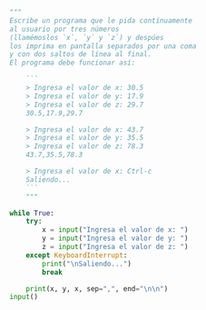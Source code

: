 ```python
"""
Escribe un programa que le pida contínuamente
al usuario por tres números
(llamémoslos `x`, `y` y `z`) y despúes
los imprima en pantalla separados por una coma
y con dos saltos de línea al final.
El programa debe funcionar así:

    ```
    > Ingresa el valor de x: 30.5
    > Ingresa el valor de y: 17.9
    > Ingresa el valor de z: 29.7
    30.5,17.9,29.7

    > Ingresa el valor de x: 43.7
    > Ingresa el valor de y: 35.5
    > Ingresa el valor de z: 78.3
    43.7,35.5,78.3

    > Ingresa el valor de x: Ctrl-c
    Saliendo...
    ```
    """

while True:
    try:
        x = input("Ingresa el valor de x: ")
        y = input("Ingresa el valor de y: ")
        z = input("Ingresa el valor de z: ")
    except KeyboardInterrupt:
        print("\nSaliendo...")
        break

    print(x, y, x, sep=",", end="\n\n")
input()
```